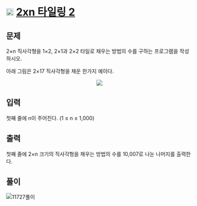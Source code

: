 # <img src="https://d2gd6pc034wcta.cloudfront.net/tier/8.svg" class="solvedac-tier" width=20> [2xn 타일링 2](https://www.acmicpc.net/problem/11727)

## 문제
2×n 직사각형을 1×2, 2×1과 2×2 타일로 채우는 방법의 수를 구하는 프로그램을 작성하시오.

아래 그림은 2×17 직사각형을 채운 한가지 예이다.

<p align='center'><img src="https://www.acmicpc.net/upload/images/t2n2122.gif"></p>

## 입력
첫째 줄에 n이 주어진다. (1 ≤ n ≤ 1,000)

## 출력
첫째 줄에 2×n 크기의 직사각형을 채우는 방법의 수를 10,007로 나눈 나머지를 출력한다.

## 풀이
![11727풀이](https://user-images.githubusercontent.com/63500239/124135784-1ae8b880-dabf-11eb-9810-a5d92b02ef36.png)
